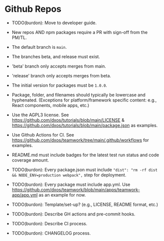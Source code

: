 # Github Repos

- TODO(burdon): Move to developer guide.
- New repos AND npm packages require a PR with sign-off from the PM/TL.
- The default branch is `main`. 
- The branches beta, and release must exist.
- 'beta' branch only accepts merges from main.
- 'release' branch only accepts merges from beta.
- The initial version for packages must be `1.0.0`.
- Package, folder, and filenames should typically be lowercase and hyphenated.
  (Exceptions for platform/framework specific content: e.g., React components, mobile apps, etc.)
- Use the AGPL3 license. 
  See https://github.com/dxos/tutorials/blob/main/LICENSE & https://github.com/dxos/tutorials/blob/main/package.json as examples.
- Use Github Actions for CI. See https://github.com/dxos/teamwork/tree/main/.github/workflows for examples.
- README.md must include badges for the latest test run status and code coverage amount.


- TODO(burdon): Every package.json must include `"dist": "rm -rf dist && NODE_ENV=production webpack",` step for deployment.
- TODO(burdon): Every package must include app.yml. Use https://github.com/dxos/teamwork/blob/main/apps/teamwork-app/app.yml as an example for now.
- TODO(burdon): Template/set-up? (e.g., LICENSE, README format, etc.)
- TODO(burdon): Describe GH actions and pre-commit hooks.
- TODO(burdon): Describe CI process.
- TODO(burdon): CHANGELOG process.
